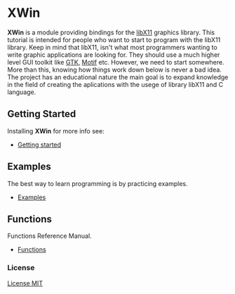 # XWin

**XWin** is a module providing bindings for the [libX11](https://www.x.org/ ) graphics library. This tutorial is intended for people who want to start to program with the libX11 library. Keep in mind that libX11, isn't what most programmers wanting to write graphic applications are looking for. They should use a much higher level GUI toolkit like [GTK](https://www.gtk.org/), [Motif](https://motif.ics.com/) etc. However, we need to start somewhere. More than this, knowing how things work down below is never a bad idea. The project has an educational nature the main goal is to expand knowledge in the field of creating the aplications with the usege of library libX11 and C language.

## Getting Started

Installing **XWin** for more info see:

   * [Getting started](https://harbour.pl/xwin/getting_started.html)

## Examples

The best way to learn programming is by practicing examples.

   * [Examples](https://harbour.pl/xwin/examples.html)

## Functions

Functions Reference Manual.

   * [Functions](https://harbour.pl/xwin/functions.html)

### License

[License MIT](docs/LICENSE.md)